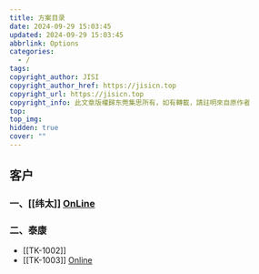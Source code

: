 ```yaml
---
title: 方案目录
date: 2024-09-29 15:03:45
updated: 2024-09-29 15:03:45
abbrlink: Options
categories:
  - /
tags: 
copyright_author: JISI
copyright_author_href: https://jisicn.top
copyright_url: https://jisicn.top
copyright_info: 此文章版權歸东莞集思所有，如有轉載，請註明來自原作者
top: 
top_img: 
hidden: true
cover: ""
---
```

## 客户
### 一、[[纬太]]  [OnLine](https://www.jisicn.top/skkbor)
### 二、泰康
- [[TK-1002]]
- [[TK-1003]] [Online](https://www.jisicn.top/TK-1003)
